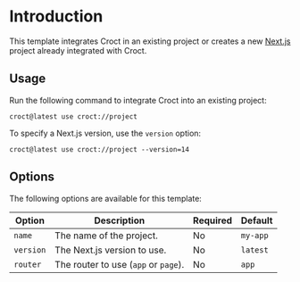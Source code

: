 # Introduction

This template integrates Croct in an existing project or creates a new [Next.js](https://nextjs.org/) project already integrated with Croct.

## Usage

Run the following command to integrate Croct into an existing project:

```croct-cmd
croct@latest use croct://project
```

To specify a Next.js version, use the `version` option:

```croct-cmd
croct@latest use croct://project --version=14
```

## Options

The following options are available for this template:

| Option    | Description                          | Required | Default  |
|-----------|--------------------------------------|----------|----------|
| `name`    | The name of the project.             | No       | `my-app` |
| `version` | The Next.js version to use.          | No       | `latest` |
| `router`  | The router to use (`app` or `page`). | No       | `app`    |

